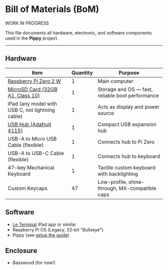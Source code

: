# Bill of Materials (BoM)

WORK IN PROGRESS

This file documents all hardware, electronic, and software components used in the **Pippy** project.

---

## Hardware

| Item                                                                      | Quantity | Purpose                                          |
| ------------------------------------------------------------------------- | -------- | ------------------------------------------------ |
| [Raspberry Pi Zero 2 W](https://www.raspberrypi.com/products/)            | 1        | Main computer                                    |
| [MicroSD Card (32GB A1, Class 10)](https://www.amazon.com/dp/B073JWXGNT/) | 1        | Storage and OS — fast, reliable boot performance |
| iPad (any model with USB C, not lightning cable)                          | 1        | Acts as display and power source                 |
| [USB Hub (Adafruit 4115)](https://www.adafruit.com/product/4115)          | 1        | Compact USB expansion hub                        |
| USB-A to Micro USB Cable (flexible)                                       | 1        | Connects hub to Pi Zero                          |
| USB-A to USB-C Cable (flexible)                                           | 1        | Connects hub to keyboard                         |
| 47-key Mechanical Keyboard                                                | 1        | Tactile custom keyboard with backlighting        |
| Custom Keycaps                                                            | 47       | Low-profile, shine-through, MX-compatible caps   |

## Software

- [Le Terminal](https://apps.apple.com/us/app/la-terminal-ssh-client/id1629902861) iPad app or similar
- Raspberry Pi OS (Legacy, 32-bit "Bullseye")
- Pippy (see [setup the guide](docs/setup-guide.md))

## Enclosure

- Basswood (for now!)
